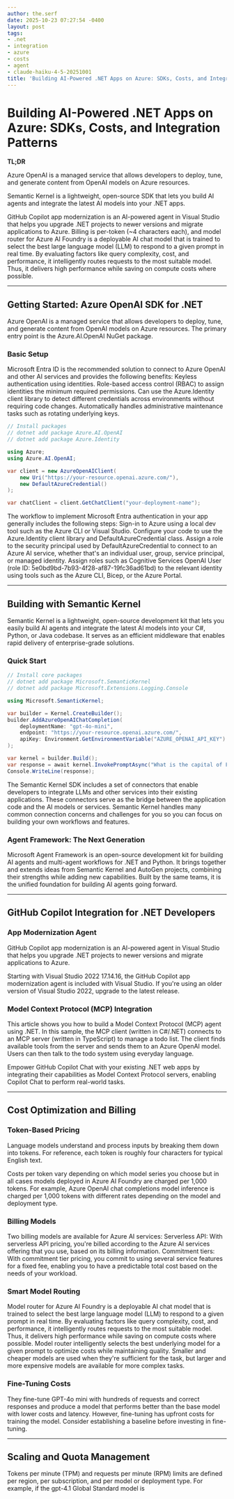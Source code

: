 ```yaml
---
author: the.serf
date: 2025-10-23 07:27:54 -0400
layout: post
tags:
- .net
- integration
- azure
- costs
- agent
- claude-haiku-4-5-20251001
title: 'Building AI-Powered .NET Apps on Azure: SDKs, Costs, and Integration Patterns'
---
```

# Building AI-Powered .NET Apps on Azure: SDKs, Costs, and Integration Patterns

**TL;DR**


Azure OpenAI is a managed service that allows developers to deploy, tune, and generate content from OpenAI models on Azure resources.
 
Semantic Kernel is a lightweight, open-source SDK that lets you build AI agents and integrate the latest AI models into your .NET apps.
 
GitHub Copilot app modernization is an AI-powered agent in Visual Studio that helps you upgrade .NET projects to newer versions and migrate applications to Azure.
 Billing is per-token (~4 characters each), and 
model router for Azure AI Foundry is a deployable AI chat model that is trained to select the best large language model (LLM) to respond to a given prompt in real time. By evaluating factors like query complexity, cost, and performance, it intelligently routes requests to the most suitable model. Thus, it delivers high performance while saving on compute costs where possible.


---

## Getting Started: Azure OpenAI SDK for .NET


Azure OpenAI is a managed service that allows developers to deploy, tune, and generate content from OpenAI models on Azure resources.
 The primary entry point is the Azure.AI.OpenAI NuGet package.

### Basic Setup


Microsoft Entra ID is the recommended solution to connect to Azure OpenAI and other AI services and provides the following benefits: Keyless authentication using identities. Role-based access control (RBAC) to assign identities the minimum required permissions. Can use the Azure.Identity client library to detect different credentials across environments without requiring code changes. Automatically handles administrative maintenance tasks such as rotating underlying keys.


```csharp
// Install packages
// dotnet add package Azure.AI.OpenAI
// dotnet add package Azure.Identity

using Azure;
using Azure.AI.OpenAI;

var client = new AzureOpenAIClient(
    new Uri("https://your-resource.openai.azure.com/"),
    new DefaultAzureCredential()
);

var chatClient = client.GetChatClient("your-deployment-name");
```


The workflow to implement Microsoft Entra authentication in your app generally includes the following steps: Sign-in to Azure using a local dev tool such as the Azure CLI or Visual Studio. Configure your code to use the Azure.Identity client library and DefaultAzureCredential class. Assign a role to the security principal used by DefaultAzureCredential to connect to an Azure AI service, whether that's an individual user, group, service principal, or managed identity. Assign roles such as Cognitive Services OpenAI User (role ID: 5e0bd9bd-7b93-4f28-af87-19fc36ad61bd) to the relevant identity using tools such as the Azure CLI, Bicep, or the Azure Portal.


---

## Building with Semantic Kernel


Semantic Kernel is a lightweight, open-source development kit that lets you easily build AI agents and integrate the latest AI models into your C#, Python, or Java codebase. It serves as an efficient middleware that enables rapid delivery of enterprise-grade solutions.


### Quick Start

```csharp
// Install core packages
// dotnet add package Microsoft.SemanticKernel
// dotnet add package Microsoft.Extensions.Logging.Console

using Microsoft.SemanticKernel;

var builder = Kernel.CreateBuilder();
builder.AddAzureOpenAIChatCompletion(
    deploymentName: "gpt-4o-mini",
    endpoint: "https://your-resource.openai.azure.com/",
    apiKey: Environment.GetEnvironmentVariable("AZURE_OPENAI_API_KEY")
);

var kernel = builder.Build();
var response = await kernel.InvokePromptAsync("What is the capital of France?");
Console.WriteLine(response);
```


The Semantic Kernel SDK includes a set of connectors that enable developers to integrate LLMs and other services into their existing applications. These connectors serve as the bridge between the application code and the AI models or services. Semantic Kernel handles many common connection concerns and challenges for you so you can focus on building your own workflows and features.


### Agent Framework: The Next Generation


Microsoft Agent Framework is an open-source development kit for building AI agents and multi-agent workflows for .NET and Python. It brings together and extends ideas from Semantic Kernel and AutoGen projects, combining their strengths while adding new capabilities. Built by the same teams, it is the unified foundation for building AI agents going forward.


---

## GitHub Copilot Integration for .NET Developers

### App Modernization Agent


GitHub Copilot app modernization is an AI-powered agent in Visual Studio that helps you upgrade .NET projects to newer versions and migrate applications to Azure.
 
Starting with Visual Studio 2022 17.14.16, the GitHub Copilot app modernization agent is included with Visual Studio. If you're using an older version of Visual Studio 2022, upgrade to the latest release.


### Model Context Protocol (MCP) Integration


This article shows you how to build a Model Context Protocol (MCP) agent using .NET. In this sample, the MCP client (written in C#/.NET) connects to an MCP server (written in TypeScript) to manage a todo list. The client finds available tools from the server and sends them to an Azure OpenAI model. Users can then talk to the todo system using everyday language.



Empower GitHub Copilot Chat with your existing .NET web apps by integrating their capabilities as Model Context Protocol servers, enabling Copilot Chat to perform real-world tasks.


---

## Cost Optimization and Billing

### Token-Based Pricing


Language models understand and process inputs by breaking them down into tokens. For reference, each token is roughly four characters for typical English text.
 
Costs per token vary depending on which model series you choose but in all cases models deployed in Azure AI Foundry are charged per 1,000 tokens. For example, Azure OpenAI chat completions model inference is charged per 1,000 tokens with different rates depending on the model and deployment type.


### Billing Models


Two billing models are available for Azure AI services: Serverless API: With serverless API pricing, you're billed according to the Azure AI services offering that you use, based on its billing information. Commitment tiers: With commitment tier pricing, you commit to using several service features for a fixed fee, enabling you to have a predictable total cost based on the needs of your workload.


### Smart Model Routing


Model router for Azure AI Foundry is a deployable AI chat model that is trained to select the best large language model (LLM) to respond to a given prompt in real time. By evaluating factors like query complexity, cost, and performance, it intelligently routes requests to the most suitable model. Thus, it delivers high performance while saving on compute costs where possible. Model router intelligently selects the best underlying model for a given prompt to optimize costs while maintaining quality. Smaller and cheaper models are used when they're sufficient for the task, but larger and more expensive models are available for more complex tasks.


### Fine-Tuning Costs


They fine-tune GPT-4o mini with hundreds of requests and correct responses and produce a model that performs better than the base model with lower costs and latency.
 However, 
fine-tuning has upfront costs for training the model.
 Consider establishing a baseline before investing in fine-tuning.

---

## Scaling and Quota Management


Tokens per minute (TPM) and requests per minute (RPM) limits are defined per region, per subscription, and per model or deployment type. For example, if the gpt-4.1 Global Standard model is
